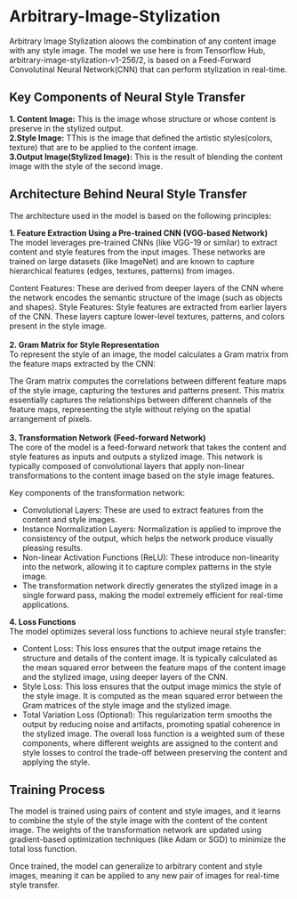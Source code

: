 # Arbitrary-Image-Stylization
Arbitrary Image Stylization aloows the combination of any content image with any style image. The model we use here is from Tensorflow Hub, arbitrary-image-stylization-v1-256/2, is based on a Feed-Forward Convolutinal Neural Network(CNN) that can perform stylization in real-time.

## Key Components of Neural Style Transfer
**1. Content Image:** This is the image whose structure or whose content is preserve in the stylized output.<br/>
**2.Style Image:** TThis is the image that defined the artistic styles(colors, texture) that are to be applied to the content image.<br/>
**3.Output Image(Stylized Image):** This is the result of blending the content image with the style of the second image.<br/>

## Architecture Behind Neural Style Transfer
The architecture used in the model is based on the following principles:

**1. Feature Extraction Using a Pre-trained CNN (VGG-based Network)**<br/>
The model leverages pre-trained CNNs (like VGG-19 or similar) to extract content and style features from the input images. These networks are trained on large datasets (like ImageNet) and are known to capture hierarchical features (edges, textures, patterns) from images.

Content Features: These are derived from deeper layers of the CNN where the network encodes the semantic structure of the image (such as objects and shapes).
Style Features: Style features are extracted from earlier layers of the CNN. These layers capture lower-level textures, patterns, and colors present in the style image.<br/><br/>
**2. Gram Matrix for Style Representation**<br/>
To represent the style of an image, the model calculates a Gram matrix from the feature maps extracted by the CNN:<br/>

The Gram matrix computes the correlations between different feature maps of the style image, capturing the textures and patterns present.
This matrix essentially captures the relationships between different channels of the feature maps, representing the style without relying on the spatial arrangement of pixels.<br/>
<br/>
**3. Transformation Network (Feed-forward Network)**<br/>
The core of the model is a feed-forward network that takes the content and style features as inputs and outputs a stylized image. This network is typically composed of convolutional layers that apply non-linear transformations to the content image based on the style image features.<br/>

Key components of the transformation network:

- Convolutional Layers: These are used to extract features from the content and style images.
- Instance Normalization Layers: Normalization is applied to improve the consistency of the output, which helps the network produce visually pleasing results.
- Non-linear Activation Functions (ReLU): These introduce non-linearity into the network, allowing it to capture complex patterns in the style image.
- The transformation network directly generates the stylized image in a single forward pass, making the model extremely efficient for real-time applications.<br/>

**4. Loss Functions**<br/>
The model optimizes several loss functions to achieve neural style transfer:

- Content Loss:
This loss ensures that the output image retains the structure and details of the content image. It is typically calculated as the mean squared error between the feature maps of the content image and the stylized image, using deeper layers of the CNN.
- Style Loss:
This loss ensures that the output image mimics the style of the style image. It is computed as the mean squared error between the Gram matrices of the style image and the stylized image.
- Total Variation Loss (Optional):
This regularization term smooths the output by reducing noise and artifacts, promoting spatial coherence in the stylized image.
The overall loss function is a weighted sum of these components, where different weights are assigned to the content and style losses to control the trade-off between preserving the content and applying the style.

## Training Process
The model is trained using pairs of content and style images, and it learns to combine the style of the style image with the content of the content image. The weights of the transformation network are updated using gradient-based optimization techniques (like Adam or SGD) to minimize the total loss function.

Once trained, the model can generalize to arbitrary content and style images, meaning it can be applied to any new pair of images for real-time style transfer.

